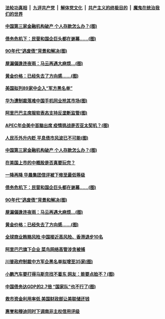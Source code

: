 

####  [法轮功真相](../../../../basic/blob/master/README.md?t=11241502) &nbsp;|&nbsp; [九评共产党](../../../../9ping.md/blob/master/README.md?t=11241502) &nbsp;|&nbsp; [解体党文化](../../../../jtdwh.md/blob/master/README.md?t=11241502)  &nbsp;|&nbsp; [共产主义的终极目的](../../../../gczydzjmd.md/blob/master/README.md?t=11241502) &nbsp;|&nbsp; [魔鬼在统治我们的世界](../../../../mgztzwmdsj.md/blob/master/README.md?t=11241502) 


#### [中国第三家金融机构破产 个人存款怎么办？(图)](../pages/p5/953546.md?t=11241502) 

#### [债务危机下：民营和国企巨头都在谢幕……(图)](../pages/p5/953489.md?t=11241502) 

#### [90年代“逃废债”背景和解决(图)](../pages/p5/953467.md?t=11241502) 

#### [屋漏偏逢连夜雨：马云再遇大麻烦…(图)](../pages/p5/953475.md?t=11241502) 

#### [黄金价格：已经失去了方向感……(图)](../pages/p5/953470.md?t=11241502) 

#### [美国拟列89家中企入“军方黑名单”](../pages/p5/953586.md?t=11241502) 

#### [华为遭制裁落难中国手机同业抢其市场(图)](../pages/p5/953582.md?t=11241502) 

#### [阿里巴巴主席服软表态支持反垄断监管(图)](../pages/p5/953577.md?t=11241502) 

#### [APEC年会美中首脑出席 疫情挑战是否亚太契机？(图)](../pages/p5/953571.md?t=11241502) 


#### [人民币外升内贬 平息债市风波已不可能(图)](../pages/p5/953559.md?t=11241502) 

#### [中国第三家金融机构破产 个人存款怎么办？(图)](../pages/p5/953546.md?t=11241502) 

#### [在美国上市的中概股是否真要玩完？](../pages/p5/953531.md?t=11241502) 

#### [一降再降 华晨集团信评被下修至最低等级](../pages/p5/953524.md?t=11241502) 

#### [债务危机下：民营和国企巨头都在谢幕……(图)](../pages/p5/953489.md?t=11241502) 

#### [90年代“逃废债”背景和解决(图)](../pages/p5/953467.md?t=11241502) 

#### [屋漏偏逢连夜雨：马云再遇大麻烦…(图)](../pages/p5/953475.md?t=11241502) 

#### [黄金价格：已经失去了方向感……(图)](../pages/p5/953470.md?t=11241502) 

#### [全球商业贿赂风险 中国接近高风险、香港退步10名](../pages/p5/953456.md?t=11241502) 

#### [阿里巴巴旗下企业 菜鸟网络高管涉贪被捕](../pages/p5/953455.md?t=11241502) 

#### [川普政府制裁中方军企黑名单拟增至35家(图)](../pages/p5/953449.md?t=11241502) 

#### [小鹏汽车要打得马斯克找不着东 网友：能要点脸不？(图)](../pages/p5/953436.md?t=11241502) 

#### [中国债务达GDP的2.7倍 “国家队”也不行了(图)](../pages/p5/953367.md?t=11241502) 

#### [救市资金利用率低 美国财政部让美联储还钱](../pages/p5/953365.md?t=11241502) 

#### [惠誉和穆迪同时下调南非主权信用评级](../pages/p5/953362.md?t=11241502) 

